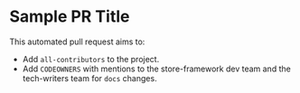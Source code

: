 # Sample PR Title

This automated pull request aims to:

- Add `all-contributors` to the project.
- Add `CODEOWNERS` with mentions to the store-framework dev team and the tech-writers team for `docs` changes.
